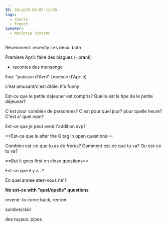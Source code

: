 ```yaml
---
ID: 20ijo25-03-05-11:00
tags:
  - course
  - french
speaker:
  - Marjorie Vincent
---
```

Récemment: recently
Les deux: both

Premiere April: faire des blagues (=prank)
- racontes des mensonge

Exp: "poisson d'Avril" (=pesce d'Aprile)

c'est amusant/c'est drôle: it's funny

Est-ce que le petite déjeuner est compris?
Quelle est le tipe de le petite déjeuner?

C'est pour combien de personnes?
C'est pour quel jour? pour quelle heure?
C'est a' quel nom?

Est-ce que je peut avoir l'addition svp?

==Est-ce que is after the Q tag in open questions==

Combien est-ce que tu as de freres?
Comment est-ce que tu va?
Ou est-ce tu va?

==But it goes first on close questions==

Est-ce que il y a...?

En quel annee etez-vous ne'?

**No est-ce with "quel/quelle" questions**

revenir: to come back, rentrer

sombre/clair

des tuyaux: pipes